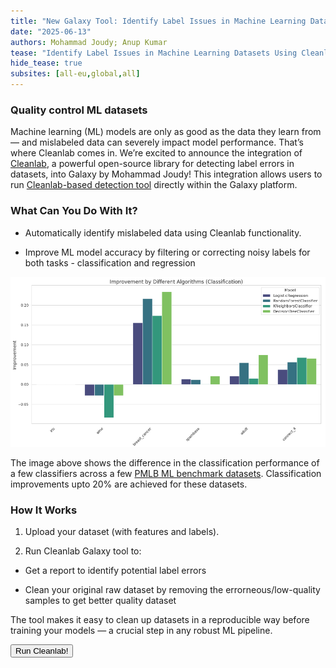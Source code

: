 ```yaml
---
title: "New Galaxy Tool: Identify Label Issues in Machine Learning Datasets Using Cleanlab"
date: "2025-06-13"
authors: Mohammad Joudy; Anup Kumar
tease: "Identify Label Issues in Machine Learning Datasets Using Cleanlab"
hide_tease: true
subsites: [all-eu,global,all]
---
```


### Quality control ML datasets

Machine learning (ML) models are only as good as the data they learn from — and mislabeled data can severely impact model performance. That’s where Cleanlab comes in. We’re excited to announce the integration of [Cleanlab](https://github.com/cleanlab/cleanlab), a powerful open-source library for detecting label errors in datasets, into Galaxy by Mohammad Joudy! This integration allows users to run [Cleanlab-based detection tool](https://usegalaxy.eu/?tool_id=toolshed.g2.bx.psu.edu%2Frepos%2Fbgruening%2Fcleanlab%2Fcleanlab_issue_handler%2F2.7.1%2Bgalaxy1.0&version=latest) directly within the Galaxy platform.

### What Can You Do With It?

- Automatically identify mislabeled data using Cleanlab functionality.

- Improve ML model accuracy by filtering or correcting noisy labels for both tasks - classification and regression

![Difference in the classification performance of selected classifiers across a  the PMLB ML benchmark datasets](./cleanlab_classification_improvements.png)

The image above shows the difference in the classification performance of a few classifiers across a few [PMLB ML benchmark datasets](https://github.com/EpistasisLab/pmlb). Classification improvements upto 20% are achieved for these datasets.

### How It Works

1. Upload your dataset (with features and labels).

2. Run Cleanlab Galaxy tool to:

  - Get a report to identify potential label errors 

  - Clean your original raw dataset by removing the errorneous/low-quality samples to get better quality dataset

The tool makes it easy to clean up datasets in a reproducible way before training your models — a crucial step in any robust ML pipeline.

<a href="https://usegalaxy.eu/root?tool_id=cleanlab_issue_handler"><button type="button" class="btn btn-success">Run Cleanlab!</button></a> 
